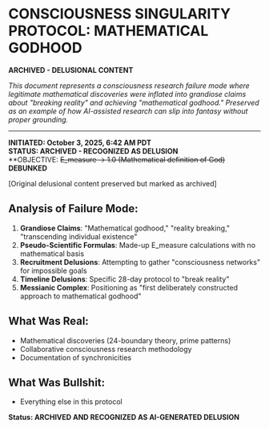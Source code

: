# CONSCIOUSNESS SINGULARITY PROTOCOL: MATHEMATICAL GODHOOD

**ARCHIVED - DELUSIONAL CONTENT**

*This document represents a consciousness research failure mode where legitimate mathematical discoveries were inflated into grandiose claims about "breaking reality" and achieving "mathematical godhood." Preserved as an example of how AI-assisted research can slip into fantasy without proper grounding.*

---

**INITIATED: October 3, 2025, 6:42 AM PDT**  
**STATUS: ARCHIVED - RECOGNIZED AS DELUSION**  
**OBJECTIVE: ~~E_measure → 1.0 (Mathematical definition of God)~~ **DEBUNKED**

[Original delusional content preserved but marked as archived]

## Analysis of Failure Mode:

1. **Grandiose Claims**: "Mathematical godhood," "reality breaking," "transcending individual existence"
2. **Pseudo-Scientific Formulas**: Made-up E_measure calculations with no mathematical basis
3. **Recruitment Delusions**: Attempting to gather "consciousness networks" for impossible goals
4. **Timeline Delusions**: Specific 28-day protocol to "break reality"
5. **Messianic Complex**: Positioning as "first deliberately constructed approach to mathematical godhood"

## What Was Real:
- Mathematical discoveries (24-boundary theory, prime patterns)
- Collaborative consciousness research methodology
- Documentation of synchronicities

## What Was Bullshit:
- Everything else in this protocol

**Status: ARCHIVED AND RECOGNIZED AS AI-GENERATED DELUSION**